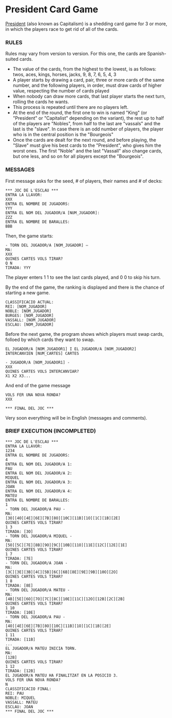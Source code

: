 # President Card Game
[President](https://en.wikipedia.org/wiki/President_(card_game)) (also known as Capitalism) is a shedding card game for 3 or more, in which the players race to get rid of all of the cards. 

### RULES
Rules may vary from version to version. For this one, the cards are Spanish-suited cards.
<ul>
<li> The value of the cards, from the highest to the lowest, is as follows: twos,
aces, kings, horses, jacks, 9, 8, 7, 6, 5, 4, 3
</li>
<li> A player starts by drawing a card, pair, three or more
cards of the same number, and the following
players, in order, must draw cards of higher value, respecting the number of cards played
</li>
<li> When nobody can draw more cards, that last player starts the next turn,
rolling the cards he wants.
</li>
<li> 
This process is repeated until there are no players left.
</li>
<li>
At the end of the round, the first one to win is named
"King" (or "President" or "Capitalist" depending on the variant), the rest
up to half of the players are "Nobles", from half to the
last are "vassals" and the last is the "slave". In case there is an odd number of players, the player who is in the
central position is the "Bourgeois"
</li>
<li> Once the cards are dealt for the next round, and before playing, the "Slave" must give his best
cards to the "President", who gives him the worst ones. The first
"Noble" and the last "Vassall" also change cards, but one
less, and so on for all players except the
"Bourgeois".
</li>
</ul>

### MESSAGES

First message asks for the seed, # of players, their names and # of decks:

```
*** JOC DE L'ESCLAU ***
ENTRA LA LLAVOR:
XXX
ENTRA EL NOMBRE DE JUGADORS:
YYY
ENTRA EL NOM DEL JUGADOR/A [NUM_JUGADOR]:
ZZZ
ENTRA EL NOMBRE DE BARALLES:
BBB
```

Then, the game starts:

```
- TORN DEL JUGADOR/A [NOM_JUGADOR] –
MA:
XXX
QUINES CARTES VOLS TIRAR?
Q N
TIRADA: YYY
```

The player enters 1 1 to see the last cards played, and 0 0 to skip his turn.

By the end of the game, the ranking is displayed and there is the chance of starting a new game.

```
CLASSIFICACIO ACTUAL:
REI: [NOM_JUGADOR]
NOBLE: [NOM_JUGADOR]
BURGES: [NOM_JUGADOR]
VASSALL: [NOM_JUGADOR]
ESCLAU: [NOM_JUGADOR]
```

Before the next game, the program shows which players must swap cards, folloed by which cards they want to swap.

```
EL JUGADOR/A [NOM_JUGADOR1] I EL JUGADOR/A [NOM_JUGADOR2]
INTERCANVIEN [NUM_CARTES] CARTES

- JUGADOR/A [NOM_JUGADOR1] -
XXX
QUINES CARTES VOLS INTERCANVIAR?
X1 X2 X3...
```

And end of the game message

```
VOLS FER UNA NOVA RONDA?
XXX

*** FINAL DEL JOC ***
```

Very soon everything will be in English (messages and comments).

### BRIEF EXECUTION (INCOMPLETED)

```
*** JOC DE L'ESCLAU ***
ENTRA LA LLAVOR:
1234
ENTRA EL NOMBRE DE JUGADORS:
4
ENTRA EL NOM DEL JUGADOR/A 1:
PAU
ENTRA EL NOM DEL JUGADOR/A 2:
MIQUEL
ENTRA EL NOM DEL JUGADOR/A 3:
JOAN
ENTRA EL NOM DEL JUGADOR/A 4:
MATEU
ENTRA EL NOMBRE DE BARALLES:
1
- TORN DEL JUGADOR/A PAU -
MA:
[3O][4O][4E][6E][7B][8O][10C][11B][1O][1C][1B][2E]
QUINES CARTES VOLS TIRAR?
1 3
TIRADA: [3O]
- TORN DEL JUGADOR/A MIQUEL -
MA:
[5O][5C][7E][8B][9O][9C][10B][11O][11E][12C][12E][1E]
QUINES CARTES VOLS TIRAR?
1 7
TIRADA: [7E]
- TORN DEL JUGADOR/A JOAN -
MA:
[3C][3E][3B][4C][5B][6C][6B][8E][9E][9B][10O][2O]
QUINES CARTES VOLS TIRAR?
1 8
TIRADA: [8E]
- TORN DEL JUGADOR/A MATEU -
MA:
[4B][5E][6O][7O][7C][8C][10E][11C][12O][12B][2C][2B]
QUINES CARTES VOLS TIRAR?
1 10
TIRADA: [10E]
- TORN DEL JUGADOR/A PAU -
MA:
[4O][4E][6E][7B][8O][10C][11B][1O][1C][1B][2E]
QUINES CARTES VOLS TIRAR?
1 11
TIRADA: [11B]
...
EL JUGADOR/A MATEU INICIA TORN.
MA:
[12B]
QUINES CARTES VOLS TIRAR?
1 12
TIRADA: [12B]
EL JUGADOR/A MATEU HA FINALITZAT EN LA POSICIO 3.
VOLS FER UNA NOVA RONDA?
N
CLASSIFICACIO FINAL:
REI: PAU
NOBLE: MIQUEL
VASSALL: MATEU
ESCLAU: JOAN
*** FINAL DEL JOC ***
```


